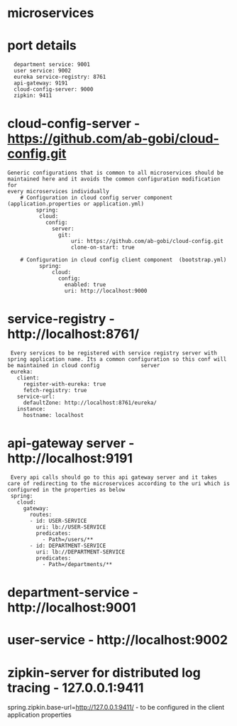 # microservices
# port details
      department service: 9001
      user service: 9002
      eureka service-registry: 8761
      api-gateway: 9191
      cloud-config-server: 9000
      zipkin: 9411
  
 # cloud-config-server - https://github.com/ab-gobi/cloud-config.git
    Generic configurations that is common to all microservices should be maintained here and it avoids the common configuration modification for 
    every microservices individually
        # Configuration in cloud config server component  (application.properties or application.yml)   
             spring:
              cloud:
                config:
                  server:
                    git:
                        uri: https://github.com/ab-gobi/cloud-config.git
                        clone-on-start: true
                        
        # Configuration in cloud config client component  (bootstrap.yml)
              spring:
                  cloud:
                    config:
                      enabled: true
                      uri: http://localhost:9000
                      
  # service-registry - http://localhost:8761/
     Every services to be registered with service registry server with spring application name. Its a common configuration so this conf will be maintained in cloud config             server
     eureka:
       client:
         register-with-eureka: true
         fetch-registry: true
       service-url:
         defaultZone: http://localhost:8761/eureka/
       instance:
         hostname: localhost
      
 # api-gateway server - http://localhost:9191
     Every api calls should go to this api gateway server and it takes care of redirecting to the microservices according to the uri which is configured in the properties as below
     spring:
       cloud:
         gateway:
           routes:
           - id: USER-SERVICE
             uri: lb://USER-SERVICE
             predicates:
               - Path=/users/**
           - id: DEPARTMENT-SERVICE
             uri: lb://DEPARTMENT-SERVICE
             predicates:
               - Path=/departments/**

# department-service - http://localhost:9001
# user-service - http://localhost:9002
# zipkin-server for distributed log tracing - 127.0.0.1:9411
   spring.zipkin.base-url=http://127.0.0.1:9411/ - to be configured in the client application properties

